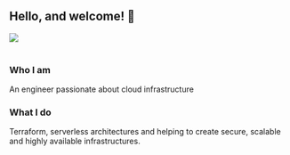 <h2> Hello, and welcome! 👋</h2>
<a href= "https://www.linkedin.com/in/sergio-saiz/">
  <img src="https://img.shields.io/badge/-LinkedIn-0077B5?style=flat&logo=Linkedin&logoColor=white"/>
</a>
<br>
<br>

### Who I am

An engineer passionate about cloud infrastructure

### What I do

Terraform, serverless architectures and helping to create secure, scalable and highly available infrastructures.
